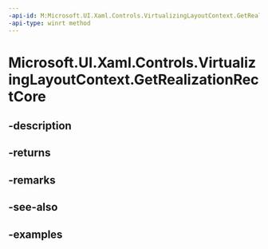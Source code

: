 ```yaml
---
-api-id: M:Microsoft.UI.Xaml.Controls.VirtualizingLayoutContext.GetRealizationRectCore
-api-type: winrt method
---
```


<!-- Method syntax.
virtual protected Rect VirtualizingLayoutContext.GetRealizationRectCore()
-->

# Microsoft.UI.Xaml.Controls.VirtualizingLayoutContext.GetRealizationRectCore

## -description

## -returns

## -remarks

## -see-also

## -examples

